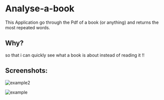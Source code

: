 # Analyse-a-book
This Application go through the Pdf of a book (or anything) and returns the most repeated words.

## Why?
so that i can quickly see what a book is about instead of reading it !!

## Screenshots:

![example2](https://user-images.githubusercontent.com/68897241/175662539-e598d551-e0d9-4fdc-82e6-1fa037c24519.png)

![example](https://user-images.githubusercontent.com/68897241/175662105-3b71be49-0622-4ce6-a2ad-45029ada12ef.JPG)

